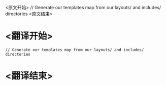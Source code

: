 
<原文开始>
	// Generate our templates map from our layouts/ and includes/ directories
<原文结束>

# <翻译开始>
	// Generate our templates map from our layouts/ and includes/ directories
# <翻译结束>

